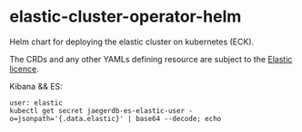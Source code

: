 # elastic-cluster-operator-helm
Helm chart for deploying the elastic cluster on kubernetes (ECK).

The CRDs and any other YAMLs defining resource are subject to the [Elastic licence](https://github.com/elastic/cloud-on-k8s/blob/master/LICENSE.txt).


Kibana && ES:
```
user: elastic
kubectl get secret jaegerdb-es-elastic-user -o=jsonpath='{.data.elastic}' | base64 --decode; echo
```
